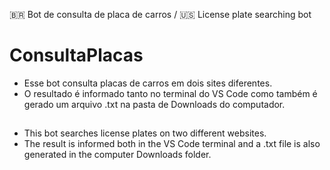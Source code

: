 🇧🇷 Bot de consulta de placa de carros / 🇺🇸 License plate searching bot

# ConsultaPlacas
- Esse bot consulta placas de carros em dois sites diferentes.
- O resultado é informado tanto no terminal do VS Code como também é gerado um arquivo .txt na pasta de Downloads do computador.

##

- This bot searches license plates on two different websites.
- The result is informed both in the VS Code terminal and a .txt file is also generated in the computer Downloads folder.
